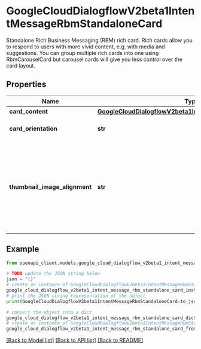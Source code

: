 # GoogleCloudDialogflowV2beta1IntentMessageRbmStandaloneCard

Standalone Rich Business Messaging (RBM) rich card. Rich cards allow you to respond to users with more vivid content, e.g. with media and suggestions. You can group multiple rich cards into one using RbmCarouselCard but carousel cards will give you less control over the card layout.

## Properties

Name | Type | Description | Notes
------------ | ------------- | ------------- | -------------
**card_content** | [**GoogleCloudDialogflowV2beta1IntentMessageRbmCardContent**](GoogleCloudDialogflowV2beta1IntentMessageRbmCardContent.md) |  | [optional] 
**card_orientation** | **str** | Required. Orientation of the card. | [optional] 
**thumbnail_image_alignment** | **str** | Required if orientation is horizontal. Image preview alignment for standalone cards with horizontal layout. | [optional] 

## Example

```python
from openapi_client.models.google_cloud_dialogflow_v2beta1_intent_message_rbm_standalone_card import GoogleCloudDialogflowV2beta1IntentMessageRbmStandaloneCard

# TODO update the JSON string below
json = "{}"
# create an instance of GoogleCloudDialogflowV2beta1IntentMessageRbmStandaloneCard from a JSON string
google_cloud_dialogflow_v2beta1_intent_message_rbm_standalone_card_instance = GoogleCloudDialogflowV2beta1IntentMessageRbmStandaloneCard.from_json(json)
# print the JSON string representation of the object
print(GoogleCloudDialogflowV2beta1IntentMessageRbmStandaloneCard.to_json())

# convert the object into a dict
google_cloud_dialogflow_v2beta1_intent_message_rbm_standalone_card_dict = google_cloud_dialogflow_v2beta1_intent_message_rbm_standalone_card_instance.to_dict()
# create an instance of GoogleCloudDialogflowV2beta1IntentMessageRbmStandaloneCard from a dict
google_cloud_dialogflow_v2beta1_intent_message_rbm_standalone_card_from_dict = GoogleCloudDialogflowV2beta1IntentMessageRbmStandaloneCard.from_dict(google_cloud_dialogflow_v2beta1_intent_message_rbm_standalone_card_dict)
```
[[Back to Model list]](../README.md#documentation-for-models) [[Back to API list]](../README.md#documentation-for-api-endpoints) [[Back to README]](../README.md)


